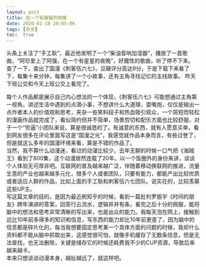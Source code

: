 ```yaml
---
layout: post
title: 在一个有猩猩的夜晚
date: 2020-01-10 20:05:06
tags: [杂文]
toc:  true
---
```


头条上关注了“手工耿”，最近他发明了一个“柴油音响加湿器”，播放了一首歌曲，“阿珍爱上了阿强，在一个有星星的夜晚”，好魔性的歌曲，听了停不下来。   查了一下，查出了国漫《刺客伍六七》，豆瓣评分高达9分，于是下载下来看了下，每集十来分钟，每集讲了一个小故事，还有主角寻找记忆的主线故事。
昨天下班公交和今天上班公交上看完了。 
 
每个人作品都是展示自己内心想法的一个体现，《刺客伍六七》可能想通过主角第一视角，讲述生活中遇到的点滴小事，不想讲什么大道理，耍嘴炮，仅仅是输出一点作者本人的价值观和思考，夹杂一些笑料段子和热血吸引观众，一个简短而轻松的漫画作品就完成了，看似简约但并不简单，场景剪切和配乐方面也比较舒服，对于一个“穷逼”小团队来说，算是很诚恳的了。有诚意的东西，就有人愿意买单，看到网友很多在评论里面写这是“国漫之光”，我感觉就作品本身而言，有些过誉了，但是就这么多年的国漫环境来看，算是不错的作品了。  
当然，我不算什么动漫迷，看过的动漫比较少，去年无聊的时候一口气把《海贼王》看到了800集，这个动漫居然连载了20年。以一个饭圈外的身份来讲，谈谈个人体验无可厚非吧。互联网的普及越来越广泛，伴随着移动换联网的推进，流量生意的产业也越来越多元化，很多个人或者团队，只要有能力，都能产出比较优质或者适应人群的作品，比如上面的手工耿和刺客伍六七团队。说实在的，比较羡慕这些UP主。  
写这篇文章的目的，是因为最近刷知乎的时候，看到一篇批判罗振宇《时间的朋友》跨年演讲的答案，回答行云流水，逻辑井井有条，看完之后十分的佩服，能将脑中的想法和思考非常清晰的写出来，也是出众的能力。我每天泡在网上，接触到远比10年前多得多的知识和信息，写东西的能力却比10年前更差了，因为脑中的信息都是碎片化的，每当我想要固定思考某一个具体方面的问题的时候，我却什么资料都不能从脑中抓取出来，这感觉很可怕，就像手机缓存了无数条信息，但是无法查找，也无法删除，关键是储存它的时候还耗费我不少的CUP资源，导致后来越来越卡。    
本来只想谈谈动漫本身，越扯越远了，就这样吧。
